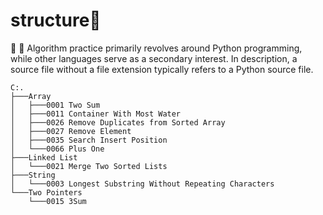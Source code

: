 # structure👋
🌱 🌱 
Algorithm practice primarily revolves around Python programming, while other languages serve as a secondary interest. In description, a source file without a file extension typically refers to a Python source file.
```
C:.                                                             
├───Array                                       
│   ├───0001 Two Sum                            
│   ├───0011 Container With Most Water          
│   ├───0026 Remove Duplicates from Sorted Array
│   ├───0027 Remove Element                     
│   ├───0035 Search Insert Position
│   └───0066 Plus One
├───Linked List
│   └───0021 Merge Two Sorted Lists
├───String
│   └───0003 Longest Substring Without Repeating Characters
└───Two Pointers
    └───0015 3Sum
```
